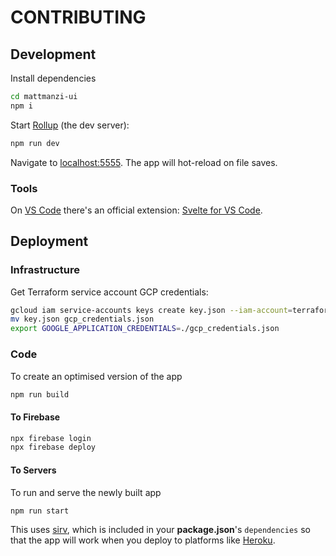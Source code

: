 # CONTRIBUTING

## Development

Install dependencies

```sh
cd mattmanzi-ui
npm i
```

Start [Rollup](https://rollupjs.org) (the dev server):

```sh
npm run dev
```

Navigate to [localhost:5555](http://localhost:5555). The app will hot-reload on file saves.

### Tools

On [VS Code](https://code.visualstudio.com/) there's an official extension: [Svelte for VS Code](https://marketplace.visualstudio.com/items?itemName=svelte.svelte-vscode).

## Deployment

### Infrastructure

Get Terraform service account GCP credentials:

```sh
gcloud iam service-accounts keys create key.json --iam-account=terraform@mattmanzi-com.iam.gserviceaccount.com
mv key.json gcp_credentials.json
export GOOGLE_APPLICATION_CREDENTIALS=./gcp_credentials.json
```

### Code

To create an optimised version of the app

```sh
npm run build
```

#### To Firebase

```sh
npx firebase login
npx firebase deploy
```

#### To Servers

To run and serve the newly built app

```sh
npm run start
```

This uses [sirv](https://github.com/lukeed/sirv), which is included in your **package.json**'s `dependencies` so that the app will work when you deploy to platforms like [Heroku](https://heroku.com).
